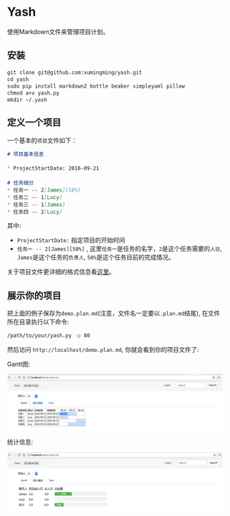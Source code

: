 # Yash

使用Markdown文件来管理项目计划。

## 安装

	git clone git@github.com:xumingming/yash.git
	cd yash
    sudo pip install markdown2 bottle beaker simpleyaml pillow
	chmod a+x yash.py
	mkdir ~/.yash

## 定义一个项目

一个基本的`项目`文件如下：

```markdown
# 项目基本信息

* ProjectStartDate: 2016-09-21

# 任务细分
* 任务一 -- 2[James][50%]
* 任务二 -- 1[Lucy]
* 任务三 -- 1[James]
* 任务四 -- 2[Lucy]
```

其中:

* `ProjectStartDate:` 指定项目的开始时间
* `任务一 -- 2[James][50%]` , 这里`任务一`是任务的名字，`2`是这个任务需要的`人日`, `James`是这个任务的`负责人`, `50%`是这个任务目前的完成情况。

关于项目文件更详细的格式信息看[这里](https://github.com/xumingming/pyscheduler/blob/master/spec.md)。

## 展示你的项目

把上面的例子保存为`demo.plan.md`(注意，文件名一定要以`.plan.md`结尾), 在文件所在目录执行以下命令:

```bash
/path/to/your/yash.py -p 80
```

然后访问 `http://localhost/demo.plan.md`, 你就会看到你的项目文件了:

Gantt图:

![](gantt.png)

统计信息: 

![](stat.png)

